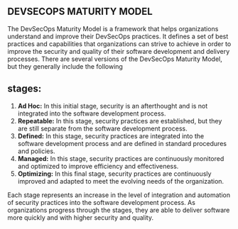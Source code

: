 ## DEVSECOPS MATURITY MODEL
The DevSecOps Maturity Model is a framework that helps organizations understand and improve their
DevSecOps practices. It defines a set of best practices and capabilities that organizations can strive to
achieve in order to improve the security and quality of their software development and delivery processes.
There are several versions of the DevSecOps Maturity Model, but they generally include the following

## stages:
1.  **Ad Hoc:** In this initial stage, security is an afterthought and is not integrated into the software
development process.
2.  **Repeatable:** In this stage, security practices are established, but they are still separate from the
software development process.
3.  **Defined:** In this stage, security practices are integrated into the software development process and are
defined in standard procedures and policies.
4.  **Managed:** In this stage, security practices are continuously monitored and optimized to improve
efficiency and effectiveness.
5. **Optimizing:** In this final stage, security practices are continuously improved and adapted to meet the
evolving needs of the organization. 

Each stage represents an increase in the level of integration and automation of security practices into the
software development process. As organizations progress through the stages, they are able to deliver
software more quickly and with higher security and quality.